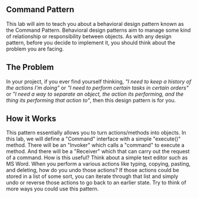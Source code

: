 ## Command Pattern
This lab will aim to teach you about a behavioral design pattern known as the Command Pattern. 
Behavioral design patterns aim to manage some kind of relationship or responsibility between objects.
As with any design pattern, before you decide to implement it, you should think about the problem you
are facing.

## The Problem
In your project, if you ever find yourself thinking, *"I need to keep a history of
the actions I'm doing"* or *"I need to perform certain tasks in certain orders"* or
*"I need a way to separate an object, the action its performing, and the thing its
performing that action to"*, then this design pattern is for you.

## How it Works
This pattern essentially allows you to turn actions/methods into objects. In this lab,
we will define a "Command" interface with a simple "execute()" method. There will be
an "Invoker" which calls a "command" to execute a method. And there will be a 
"Receiver" which that can carry out the request of a command. How is this useful? Think
about a simple text editor such as MS Word. When you perform a various actions like
typing, copying, pasting, and deleting, how do you undo those actions? If those
actions could be stored in a list of some sort, you can iterate through that list
and simply undo or reverse those actions to go back to an earlier state. Try to think
of more ways you could use this pattern.




